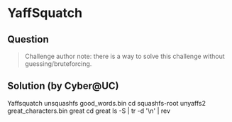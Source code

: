 # YaffSquatch

## Question

> Challenge author note: there is a way to solve this challenge without guessing/bruteforcing.

## Solution (by Cyber@UC)

Yaffsquatch unsquashfs good_words.bin cd squashfs-root unyaffs2 great_characters.bin great cd great ls -S | tr -d '\n' | rev
